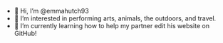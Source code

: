 - 👋 Hi, I’m @emmahutch93
- 👀 I’m interested in performing arts, animals, the outdoors, and travel. 
- 🌱 I’m currently learning how to help my partner edit his website on GitHub!
<!---
emmahutch93/emmahutch93 is a ✨ special ✨ repository because its `README.md` (this file) appears on your GitHub profile.
You can click the Preview link to take a look at your changes.
--->
